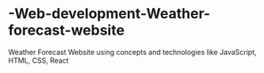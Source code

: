 # -Web-development-Weather-forecast-website
Weather Forecast Website using concepts and technologies like JavaScript, HTML, CSS, React 
